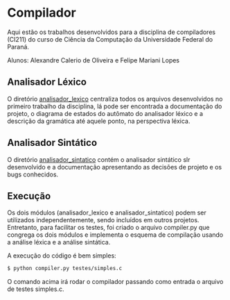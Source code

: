 # Compilador

Aqui estão os trabalhos desenvolvidos para a disciplina de compiladores (CI211)
do curso de Ciência da Computação da Universidade Federal do Paraná.

Alunos: Alexandre Calerio de Oliveira e Felipe Mariani Lopes

## Analisador Léxico
O diretório [analisador_lexico](analisador_lexico/) centraliza todos os arquivos
desenvolvidos no primeiro trabalho da disciplina, lá pode ser encontrada a documentação
do projeto, o diagrama de estados do autômato do analisador léxico e a descrição da
gramática até aquele ponto, na perspectiva léxica.

## Analisador Sintático
O diretório [analisador_sintatico](analisador_sintatico/) contém o analisador sintático
slr desenvolvido e a documentação apresentando as decisões de projeto e os bugs conhecidos.

## Execução
Os dois módulos (analisador_lexico e analisador_sintatico) podem ser utilizados
independentemente, sendo incluídos em outros projetos. Entretanto, para facilitar
os testes, foi criado o arquivo compiler.py que congrega os dois módulos e implementa
o esquema de compilação usando a análise léxica e a análise sintática.

A execução do código é bem simples:

```bash
$ python compiler.py testes/simples.c
```

O comando acima irá rodar o compilador passando como entrada o arquivo de testes
simples.c.

